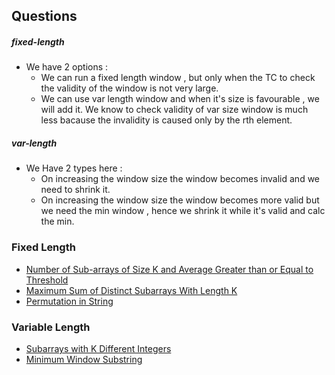 ## Questions
##### fixed-length
* We have 2 options :
    * We can run a fixed length window , but only when the TC to check the validity of the window is not very large.
    * We can use var length window and when it's size is favourable , we will add it. We know to check validity of var size window is much less bacause the invalidity is caused only by the rth element.
##### var-length
* We Have 2 types here : 
    * On increasing the window size the window becomes invalid and we need to shrink it.
    * On increasing the window size the window becomes more valid but we need the min window , hence we shrink it while it's valid and calc the min.
### Fixed Length
- [Number of Sub-arrays of Size K and Average Greater than or Equal to Threshold](https://leetcode.com/problems/number-of-sub-arrays-of-size-k-and-average-greater-than-or-equal-to-threshold/description/)
- [Maximum Sum of Distinct Subarrays With Length K](https://leetcode.com/problems/maximum-sum-of-distinct-subarrays-with-length-k/description/)
- [Permutation in String](https://leetcode.com/problems/permutation-in-string/description/)
### Variable Length
- [Subarrays with K Different Integers](https://leetcode.com/problems/subarrays-with-k-different-integers/description/)
- [Minimum Window Substring](https://leetcode.com/problems/minimum-window-substring/description/)

